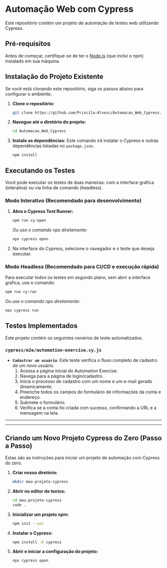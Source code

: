 # Automação Web com Cypress

Este repositório contém um projeto de automação de testes web utilizando Cypress.

## Pré-requisitos

Antes de começar, certifique-se de ter o [Node.js](https://nodejs.org/) (que inclui o npm) instalado em sua máquina.

## Instalação do Projeto Existente

Se você está clonando este repositório, siga os passos abaixo para configurar o ambiente.

1.  **Clone o repositório:**
    ```bash
    git clone https://github.com/Priscila-Alvesc/Automacao_Web_Cypress.git
    ```

2.  **Navegue até o diretório do projeto:**
    ```bash
    cd Automacao_Web_Cypress
    ```

3.  **Instale as dependências:**
    Este comando irá instalar o Cypress e outras dependências listadas no `package.json`.
    ```bash
    npm install
    ```

## Executando os Testes

Você pode executar os testes de duas maneiras: com a interface gráfica (interativa) ou via linha de comando (headless).

### Modo Interativo (Recomendado para desenvolvimento)

1.  **Abra o Cypress Test Runner:**
    ```bash
    npm run cy:open
    ```
    *Ou use o comando npx diretamente:*
    ```bash
    npx cypress open
    ```

2.  Na interface do Cypress, selecione o navegador e o teste que deseja executar.

### Modo Headless (Recomendado para CI/CD e execução rápida)

Para executar todos os testes em segundo plano, sem abrir a interface gráfica, use o comando:
```bash
npm run cy:run
```
*Ou use o comando npx diretamente:*
```bash
npx cypress run
```

## Testes Implementados

Este projeto contém os seguintes cenários de teste automatizados.

### `cypress/e2e/automation-exercise.cy.js`

*   **`Cadastrar um usuário`**: Este teste verifica o fluxo completo de cadastro de um novo usuário.
    1.  Acessa a página inicial do Automation Exercise.
    2.  Navega para a página de login/cadastro.
    3.  Inicia o processo de cadastro com um nome e um e-mail gerado dinamicamente.
    4.  Preenche todos os campos do formulário de informações da conta e endereço.
    5.  Submete o formulário.
    6.  Verifica se a conta foi criada com sucesso, confirmando a URL e a mensagem na tela.

---

---

## Criando um Novo Projeto Cypress do Zero (Passo a Passo)

Estas são as instruções para iniciar um projeto de automação com Cypress do zero.

1.  **Criar nosso diretório:**
    ```bash
    mkdir meu-projeto-cypress
    ```

2.  **Abrir no editor de textos:**
    ```bash
    cd meu-projeto-cypress
    code .
    ```

3.  **Inicializar um projeto npm:**
    ```bash
    npm init --yes
    ```

4.  **Instalar o Cypress:**
    ```bash
    npm install -D cypress
    ```

5.  **Abrir e iniciar a configuração do projeto:**
    ```bash
    npx cypress open
    ```